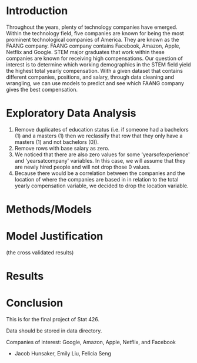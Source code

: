 # Introduction
Throughout the years, plenty of technology companies have emerged. Within the technology field, five companies are known for being the most prominent technological companies of America. They are known as the FAANG company. FAANG company contains Facebook, Amazon, Apple, Netflix and Google. STEM major graduates that work within these companies are known for receiving high compensations. Our question of interest is to determine which working demographics in the STEM field yield the highest total yearly compensation.
With a given dataset that contains different companies, positions, and salary, through data cleaning and wrangling, we can use models to predict and see which FAANG company gives the best compensation. 


# Exploratory Data Analysis
1. Remove duplicates of education status (i.e. if someone had a bachelors (1) and a masters (1) then we reclassify that row that they only have a masters (1) and not bachelors (0)).
2. Remove rows with base salary as zero.
3. We noticed that there are also zero values for some 'yearsofexperience' and 'yearsatcompany' variables. In this case, we will assume that they are newly hired people and will not drop those 0 values.
4. Because there would be a correlation between the companies and the location of where the companies are based in in relation to the total yearly compensation variable, we decided to drop the location variable.


# Methods/Models


# Model Justification
(the cross validated results)


# Results


# Conclusion

This is for the final project of Stat 426.

Data should be stored in data directory.

Companies of interest: Google, Amazon, Apple, Netflix, and Facebook

- Jacob Hunsaker, Emily Liu, Felicia Seng
